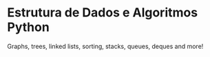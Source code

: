 # Estrutura de Dados e Algoritmos Python
Graphs, trees, linked lists, sorting, stacks, queues, deques and more!

